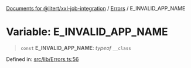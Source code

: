 [Documents for @litert/xxl-job-integration](../../index.md) / [Errors](../index.md) / E\_INVALID\_APP\_NAME

# Variable: E\_INVALID\_APP\_NAME

> `const` **E\_INVALID\_APP\_NAME**: *typeof* `__class`

Defined in: [src/lib/Errors.ts:56](https://github.com/litert/xxl-job-integration.js/blob/master/src/lib/Errors.ts#L56)
